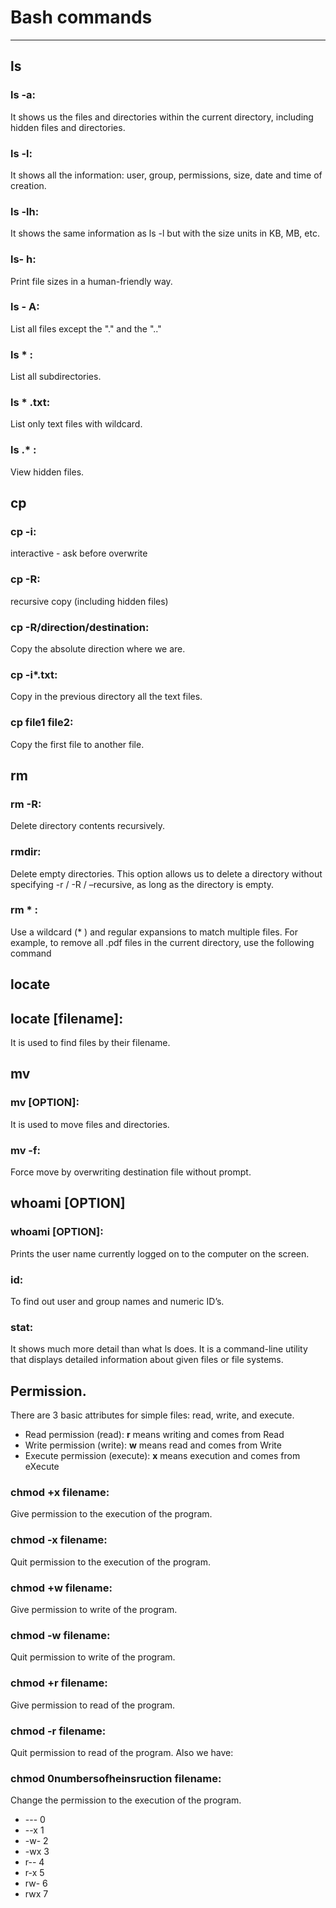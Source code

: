 # Bash commands
---------------------------------------------------------------------------------------------------------------------------------------------------------
## ls
### ls -a: 
It shows us the files and directories within the current directory, including hidden files and directories.
### ls -l:
It shows all the information: user, group, permissions, size, date and time of creation.
### ls -lh:
It shows the same information as ls -l but with the size units in KB, MB, etc.
### ls- h:
Print file sizes in a human-friendly way.
### ls - A:
List all files except the "." and the ".."
### ls * :
List all subdirectories.
### ls * .txt:
List only text files with wildcard.
### ls .* :
View hidden files.
## cp
### cp -i:
interactive - ask before overwrite
### cp -R:
recursive copy (including hidden files)
### cp -R/direction/destination: 
Copy the absolute direction where we are.
###  cp -i*.txt: 
Copy in the previous directory all the text files.
###  cp file1  file2: 
Copy the first file to another file.
## rm
### rm -R:
Delete directory contents recursively.
### rmdir:
Delete empty directories. This option allows us to delete a directory without specifying -r / -R / –recursive, as long as the directory is empty.
### rm * :
Use a wildcard (* ) and regular expansions to match multiple files. For example, to remove all .pdf files in the current directory, use the following command
## locate
## locate [filename]:
It is used to find files by their filename. 
## mv
### mv [OPTION]:
It is used to move files and directories.
### mv -f:
Force move by overwriting destination file without prompt.
## whoami [OPTION]
### whoami [OPTION]:
Prints the user name currently logged on to the computer on the screen.
### id:
To find out user and group names and numeric ID’s.
### stat:
It shows much more detail than what ls does. It is a command-line utility that displays detailed information about given files or file systems.
## Permission.
There are 3 basic attributes for simple files: read, write, and execute.

* Read permission (read):
**r** means writing and comes from Read
* Write permission (write):
**w** means read and comes from Write
* Execute permission (execute):
**x** means execution and comes from eXecute
### chmod +x filename: 
Give permission to the execution of the program.
### chmod -x filename: 
Quit permission to the execution of the program.
### chmod +w filename: 
Give permission to write of the program.
### chmod -w filename: 
Quit permission to write of the program.
### chmod +r filename: 
Give permission to read of the program.
### chmod -r filename: 
Quit permission to read of the program.
Also we have:
### chmod 0numbersofheinsruction filename: 
Change the permission to the execution of the program.        

* --- 0
* --x 1
* -w- 2
* -wx 3
* r-- 4
* r-x 5
* rw- 6
* rwx 7


